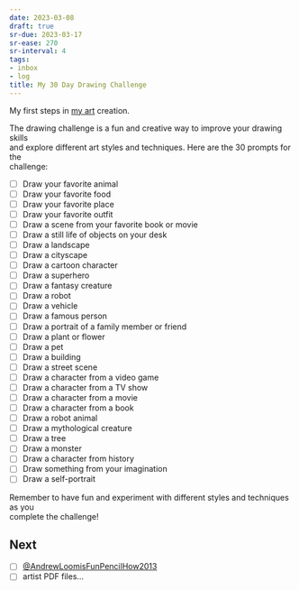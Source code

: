 ```yaml
---
date: 2023-03-08
draft: true
sr-due: 2023-03-17
sr-ease: 270
sr-interval: 4
tags:
- inbox
- log
title: My 30 Day Drawing Challenge
---
```

   
My first steps in [my art](./my%20art.md) creation.   
   
The drawing challenge is a fun and creative way to improve your drawing skills   
and explore different art styles and techniques. Here are the 30 prompts for the   
challenge:   
   
   
- [ ] Draw your favorite animal   
- [ ] Draw your favorite food   
- [ ] Draw your favorite place   
- [ ] Draw your favorite outfit   
- [ ] Draw a scene from your favorite book or movie   
- [ ] Draw a still life of objects on your desk   
- [ ] Draw a landscape   
- [ ] Draw a cityscape   
- [ ] Draw a cartoon character   
- [ ] Draw a superhero   
- [ ] Draw a fantasy creature   
- [ ] Draw a robot   
- [ ] Draw a vehicle   
- [ ] Draw a famous person   
- [ ] Draw a portrait of a family member or friend   
- [ ] Draw a plant or flower   
- [ ] Draw a pet   
- [ ] Draw a building   
- [ ] Draw a street scene   
- [ ] Draw a character from a video game   
- [ ] Draw a character from a TV show   
- [ ] Draw a character from a movie   
- [ ] Draw a character from a book   
- [ ] Draw a robot animal   
- [ ] Draw a mythological creature   
- [ ] Draw a tree   
- [ ] Draw a monster   
- [ ] Draw a character from history   
- [ ] Draw something from your imagination   
- [ ] Draw a self-portrait   
   
Remember to have fun and experiment with different styles and techniques as you   
complete the challenge!   
   
## Next   
   
   
- [ ] [@AndrewLoomisFunPencilHow2013](./%40AndrewLoomisFunPencilHow2013.md)   
- [ ] artist PDF files...